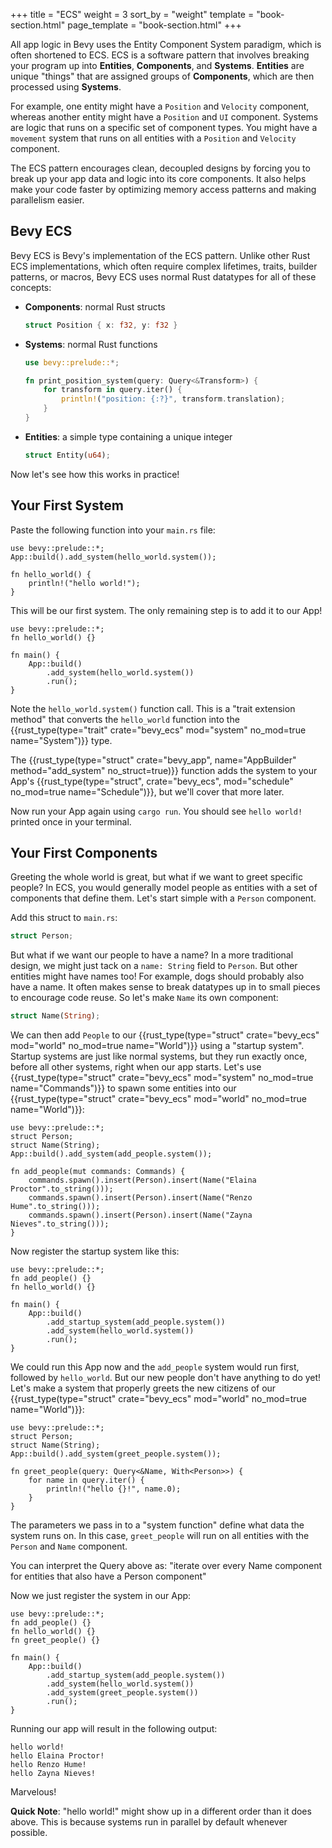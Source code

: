 +++
title = "ECS"
weight = 3
sort_by = "weight"
template = "book-section.html"
page_template = "book-section.html"
+++

All app logic in Bevy uses the Entity Component System paradigm, which is often shortened to ECS. ECS is a software pattern that involves breaking your program up into **Entities**, **Components**, and **Systems**. **Entities** are unique "things" that are assigned groups of **Components**, which are then processed using **Systems**.

For example, one entity might have a `Position` and `Velocity` component, whereas another entity might have a `Position` and `UI` component. Systems are logic that runs on a specific set of component types. You might have a `movement` system that runs on all entities with a `Position` and `Velocity` component.

The ECS pattern encourages clean, decoupled designs by forcing you to break up your app data and logic into its core components. It also helps make your code faster by optimizing memory access patterns and making parallelism easier.

## Bevy ECS

Bevy ECS is Bevy's implementation of the ECS pattern. Unlike other Rust ECS implementations, which often require complex lifetimes, traits, builder patterns, or macros, Bevy ECS uses normal Rust datatypes for all of these concepts:
* **Components**: normal Rust structs
    ```rust
    struct Position { x: f32, y: f32 }
    ```
* **Systems**: normal Rust functions
    ```rust
    use bevy::prelude::*;

    fn print_position_system(query: Query<&Transform>) {
        for transform in query.iter() {
            println!("position: {:?}", transform.translation);
        }
    }
    ```
* **Entities**: a simple type containing a unique integer
    ```rust
    struct Entity(u64);
    ```

Now let's see how this works in practice!

## Your First System

Paste the following function into your `main.rs` file:

```rust,hide_lines=1-3
use bevy::prelude::*;
App::build().add_system(hello_world.system());

fn hello_world() {
    println!("hello world!");
}
```

This will be our first system. The only remaining step is to add it to our App!

```rust,hide_lines=1-3
use bevy::prelude::*;
fn hello_world() {}

fn main() {
    App::build()
        .add_system(hello_world.system())
        .run();
}
```

Note the `hello_world.system()` function call. This is a "trait extension method" that converts the `hello_world` function into the {{rust_type(type="trait" crate="bevy_ecs" mod="system" no_mod=true name="System")}} type.

The {{rust_type(type="struct" crate="bevy_app", name="AppBuilder" method="add_system" no_struct=true)}} function adds the system to your App's {{rust_type(type="struct", crate="bevy_ecs", mod="schedule" no_mod=true name="Schedule")}}, but we'll cover that more later.

Now run your App again using `cargo run`. You should see `hello world!` printed once in your terminal.

## Your First Components

Greeting the whole world is great, but what if we want to greet specific people? In ECS, you would generally model people as entities with a set of components that define them. Let's start simple with a `Person` component.

Add this struct to `main.rs`:

```rust
struct Person;
```

But what if we want our people to have a name? In a more traditional design, we might just tack on a `name: String` field to `Person`. But other entities might have names too! For example, dogs should probably also have a name. It often makes sense to break datatypes up in to small pieces to encourage code reuse. So let's make `Name` its own component:

```rust
struct Name(String);
```

We can then add `People` to our {{rust_type(type="struct" crate="bevy_ecs" mod="world" no_mod=true name="World")}} using a "startup system". Startup systems are just like normal systems, but they run exactly once, before all other systems, right when our app starts. Let's use {{rust_type(type="struct" crate="bevy_ecs" mod="system" no_mod=true name="Commands")}} to spawn some entities into our {{rust_type(type="struct" crate="bevy_ecs" mod="world" no_mod=true name="World")}}:

```rust,hide_lines=1-5
use bevy::prelude::*;
struct Person;
struct Name(String);
App::build().add_system(add_people.system());

fn add_people(mut commands: Commands) {
    commands.spawn().insert(Person).insert(Name("Elaina Proctor".to_string()));
    commands.spawn().insert(Person).insert(Name("Renzo Hume".to_string()));
    commands.spawn().insert(Person).insert(Name("Zayna Nieves".to_string()));
}
```

Now register the startup system like this:

```rust,hide_lines=1-4
use bevy::prelude::*;
fn add_people() {}
fn hello_world() {}

fn main() {
    App::build()
        .add_startup_system(add_people.system())
        .add_system(hello_world.system())
        .run();
}
```

We could run this App now and the `add_people` system would run first, followed by `hello_world`. But our new people don't have anything to do yet! Let's make a system that properly greets the new citizens of our {{rust_type(type="struct" crate="bevy_ecs" mod="world" no_mod=true name="World")}}:

```rust,hide_lines=1-5
use bevy::prelude::*;
struct Person;
struct Name(String);
App::build().add_system(greet_people.system());

fn greet_people(query: Query<&Name, With<Person>>) {
    for name in query.iter() {
        println!("hello {}!", name.0);
    }
}
```

The parameters we pass in to a "system function" define what data the system runs on. In this case, `greet_people` will run on all entities with the `Person` and `Name` component.

You can interpret the Query above as: "iterate over every Name component for entities that also have a Person component"

Now we just register the system in our App:

```rust,hide_lines=1-5
use bevy::prelude::*;
fn add_people() {}
fn hello_world() {}
fn greet_people() {}

fn main() {
    App::build()
        .add_startup_system(add_people.system())
        .add_system(hello_world.system())
        .add_system(greet_people.system())
        .run();
}
```

Running our app will result in the following output:

```ignore
hello world!
hello Elaina Proctor!
hello Renzo Hume!
hello Zayna Nieves!
```

Marvelous!

**Quick Note**: "hello world!" might show up in a different order than it does above. This is because systems run in parallel by default whenever possible.
